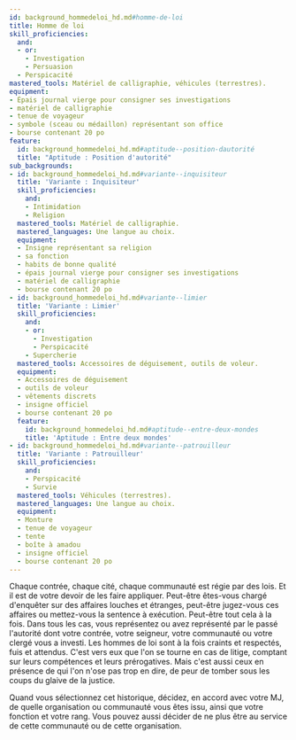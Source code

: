```yaml
---
id: background_hommedeloi_hd.md#homme-de-loi
title: Homme de loi
skill_proficiencies:
  and:
  - or:
    - Investigation
    - Persuasion
  - Perspicacité
mastered_tools: Matériel de calligraphie, véhicules (terrestres).
equipment:
- Épais journal vierge pour consigner ses investigations
- matériel de calligraphie
- tenue de voyageur
- symbole (sceau ou médaillon) représentant son office
- bourse contenant 20 po
feature:
  id: background_hommedeloi_hd.md#aptitude--position-dautorité
  title: "Aptitude : Position d'autorité"
sub_backgrounds:
- id: background_hommedeloi_hd.md#variante--inquisiteur
  title: 'Variante : Inquisiteur'
  skill_proficiencies:
    and:
    - Intimidation
    - Religion
  mastered_tools: Matériel de calligraphie.
  mastered_languages: Une langue au choix.
  equipment:
  - Insigne représentant sa religion
  - sa fonction
  - habits de bonne qualité
  - épais journal vierge pour consigner ses investigations
  - matériel de calligraphie
  - bourse contenant 20 po
- id: background_hommedeloi_hd.md#variante--limier
  title: 'Variante : Limier'
  skill_proficiencies:
    and:
    - or:
      - Investigation
      - Perspicacité
    - Supercherie
  mastered_tools: Accessoires de déguisement, outils de voleur.
  equipment:
  - Accessoires de déguisement
  - outils de voleur
  - vêtements discrets
  - insigne officiel
  - bourse contenant 20 po
  feature:
    id: background_hommedeloi_hd.md#aptitude--entre-deux-mondes
    title: 'Aptitude : Entre deux mondes'
- id: background_hommedeloi_hd.md#variante--patrouilleur
  title: 'Variante : Patrouilleur'
  skill_proficiencies:
    and:
    - Perspicacité
    - Survie
  mastered_tools: Véhicules (terrestres).
  mastered_languages: Une langue au choix.
  equipment:
  - Monture
  - tenue de voyageur
  - tente
  - boîte à amadou
  - insigne officiel
  - bourse contenant 20 po
---
```


Chaque contrée, chaque cité, chaque communauté est régie par des lois. Et il est de votre devoir de les faire appliquer. Peut-être êtes-vous chargé d'enquêter sur des affaires louches et étranges, peut-être jugez-vous ces affaires ou mettez-vous la sentence à exécution. Peut-être tout cela à la fois. Dans tous les cas, vous représentez ou avez représenté par le passé l'autorité dont votre contrée, votre seigneur, votre communauté ou votre clergé vous a investi. Les hommes de loi sont à la fois craints et respectés, fuis et attendus. C'est vers eux que l'on se tourne en cas de litige, comptant sur leurs compétences et leurs prérogatives. Mais c'est aussi ceux en présence de qui l'on n'ose pas trop en dire, de peur de tomber sous les coups du glaive de la justice.

Quand vous sélectionnez cet historique, décidez, en accord avec votre MJ, de quelle organisation ou communauté vous êtes issu, ainsi que votre fonction et votre rang. Vous pouvez aussi décider de ne plus être au service de cette communauté ou de cette organisation.

